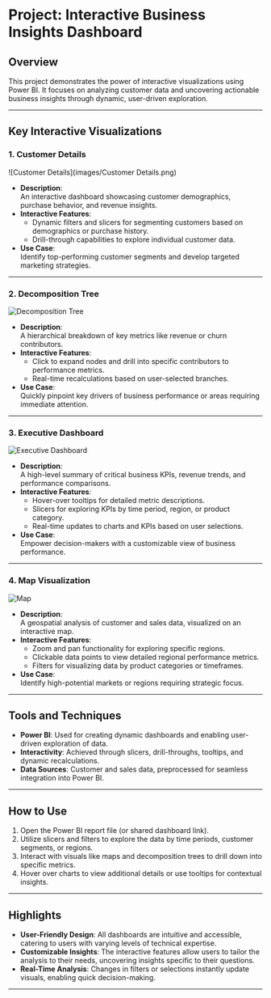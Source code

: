 # Project: Interactive Business Insights Dashboard  

## Overview  
This project demonstrates the power of interactive visualizations using Power BI. It focuses on analyzing customer data and uncovering actionable business insights through dynamic, user-driven exploration.  

---

## Key Interactive Visualizations  

### 1. **Customer Details**  
![Customer Details](images/Customer Details.png)  
   - **Description**:  
     An interactive dashboard showcasing customer demographics, purchase behavior, and revenue insights.  
   - **Interactive Features**:  
     - Dynamic filters and slicers for segmenting customers based on demographics or purchase history.  
     - Drill-through capabilities to explore individual customer data.  
   - **Use Case**:  
     Identify top-performing customer segments and develop targeted marketing strategies.  

---

### 2. **Decomposition Tree**  
![Decomposition Tree](./path/to/Decomposition_Tree.png)  
   - **Description**:  
     A hierarchical breakdown of key metrics like revenue or churn contributors.  
   - **Interactive Features**:  
     - Click to expand nodes and drill into specific contributors to performance metrics.  
     - Real-time recalculations based on user-selected branches.  
   - **Use Case**:  
     Quickly pinpoint key drivers of business performance or areas requiring immediate attention.  

---

### 3. **Executive Dashboard**  
![Executive Dashboard](./path/to/Executive_Dashboard.png)  
   - **Description**:  
     A high-level summary of critical business KPIs, revenue trends, and performance comparisons.  
   - **Interactive Features**:  
     - Hover-over tooltips for detailed metric descriptions.  
     - Slicers for exploring KPIs by time period, region, or product category.  
     - Real-time updates to charts and KPIs based on user selections.  
   - **Use Case**:  
     Empower decision-makers with a customizable view of business performance.  

---

### 4. **Map Visualization**  
![Map](./path/to/Map.png)  
   - **Description**:  
     A geospatial analysis of customer and sales data, visualized on an interactive map.  
   - **Interactive Features**:  
     - Zoom and pan functionality for exploring specific regions.  
     - Clickable data points to view detailed regional performance metrics.  
     - Filters for visualizing data by product categories or timeframes.  
   - **Use Case**:  
     Identify high-potential markets or regions requiring strategic focus.  

---

## Tools and Techniques  
- **Power BI**: Used for creating dynamic dashboards and enabling user-driven exploration of data.  
- **Interactivity**: Achieved through slicers, drill-throughs, tooltips, and dynamic recalculations.  
- **Data Sources**: Customer and sales data, preprocessed for seamless integration into Power BI.  

---

## How to Use  
1. Open the Power BI report file (or shared dashboard link).  
2. Utilize slicers and filters to explore the data by time periods, customer segments, or regions.  
3. Interact with visuals like maps and decomposition trees to drill down into specific metrics.  
4. Hover over charts to view additional details or use tooltips for contextual insights.  

---

## Highlights  
- **User-Friendly Design**: All dashboards are intuitive and accessible, catering to users with varying levels of technical expertise.  
- **Customizable Insights**: The interactive features allow users to tailor the analysis to their needs, uncovering insights specific to their questions.  
- **Real-Time Analysis**: Changes in filters or selections instantly update visuals, enabling quick decision-making.  

---
